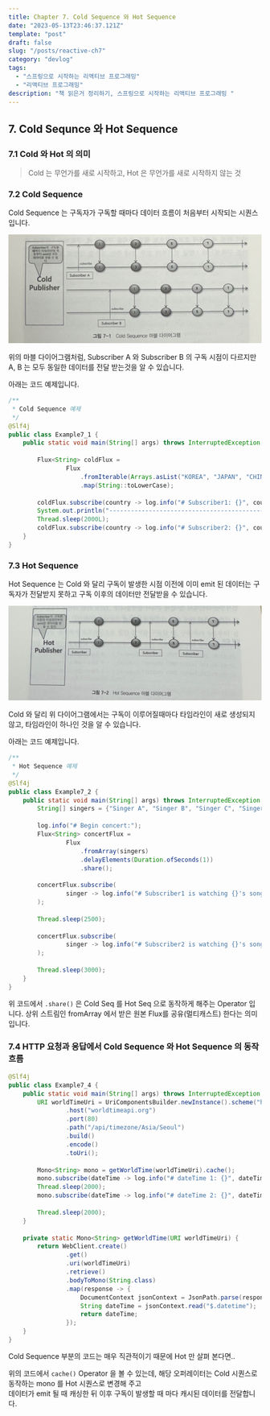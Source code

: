 ```yaml
---
title: Chapter 7. Cold Sequence 와 Hot Sequence
date: "2023-05-13T23:46:37.121Z"
template: "post"
draft: false
slug: "/posts/reactive-ch7"
category: "devlog"
tags:
  - "스프링으로 시작하는 리액티브 프로그래밍"
  - "리액티브 프로그래밍"
description: "책 읽은거 정리하기, 스프링으로 시작하는 리액티브 프로그래밍 "
---
```


## 7. Cold Sequnce 와 Hot Sequence

### 7.1 Cold 와 Hot 의 의미 
> Cold 는 무언가를 새로 시작하고, Hot 은 무언가를 새로 시작하지 않는 것

### 7.2 Cold Sequence 
Cold Sequence 는 구독자가 구독할 때마다 데이터 흐름이 처음부터 시작되는 시퀀스입니다. 

![7-1](./media/7-1.jpeg)

위의 마블 다이어그램처럼, Subscriber A 와 Subscriber B 의 구독 시점이 다르지만 A, B 는 모두 동일한 데이터를 전달 받는것을 알 수 있습니다.

아래는 코드 예제입니다.

~~~java
/**
 * Cold Sequence 예제
 */
@Slf4j
public class Example7_1 {
    public static void main(String[] args) throws InterruptedException {

        Flux<String> coldFlux =
                Flux
                    .fromIterable(Arrays.asList("KOREA", "JAPAN", "CHINESE"))
                    .map(String::toLowerCase);

        coldFlux.subscribe(country -> log.info("# Subscriber1: {}", country));
        System.out.println("----------------------------------------------------------------------");
        Thread.sleep(2000L);
        coldFlux.subscribe(country -> log.info("# Subscriber2: {}", country));
    }
}
~~~

### 7.3 Hot Sequence 
Hot Sequence 는 Cold 와 달리 구독이 발생한 시점 이전에 이미 emit 된 데이터는 구독자가 전달받지 못하고 구독 이후의 데이터만 전달받을 수 있습니다.

![7-2](./media/7-2.jpeg)

Cold 와 달리 위 다이어그램에서는 구독이 이루어질때마다 타임라인이 새로 생성되지 않고, 타임라인이 하나인 것을 알 수 있습니다. 

아래는 코드 예제입니다.

~~~java
/**
 * Hot Sequence 예제
 */
@Slf4j
public class Example7_2 {
    public static void main(String[] args) throws InterruptedException {
        String[] singers = {"Singer A", "Singer B", "Singer C", "Singer D", "Singer E"};

        log.info("# Begin concert:");
        Flux<String> concertFlux =
                Flux
                    .fromArray(singers)
                    .delayElements(Duration.ofSeconds(1))
                    .share();

        concertFlux.subscribe(
                singer -> log.info("# Subscriber1 is watching {}'s song", singer)
        );

        Thread.sleep(2500);

        concertFlux.subscribe(
                singer -> log.info("# Subscriber2 is watching {}'s song", singer)
        );

        Thread.sleep(3000);
    }
}
~~~

위 코드에서 `.share()` 은 Cold Seq 를 Hot Seq 으로 동작하게 해주는 Operator 입니다.
상위 스트림인 fromArray 에서 받은 원본 Flux를 공유(멀티캐스트) 한다는 의미 입니다.

### 7.4 HTTP 요청과 응답에서 Cold Sequence 와 Hot Sequence 의 동작 흐름

~~~java
@Slf4j
public class Example7_4 {
    public static void main(String[] args) throws InterruptedException {
        URI worldTimeUri = UriComponentsBuilder.newInstance().scheme("http")
                .host("worldtimeapi.org")
                .port(80)
                .path("/api/timezone/Asia/Seoul")
                .build()
                .encode()
                .toUri();

        Mono<String> mono = getWorldTime(worldTimeUri).cache();
        mono.subscribe(dateTime -> log.info("# dateTime 1: {}", dateTime));
        Thread.sleep(2000);
        mono.subscribe(dateTime -> log.info("# dateTime 2: {}", dateTime));

        Thread.sleep(2000);
    }

    private static Mono<String> getWorldTime(URI worldTimeUri) {
        return WebClient.create()
                .get()
                .uri(worldTimeUri)
                .retrieve()
                .bodyToMono(String.class)
                .map(response -> {
                    DocumentContext jsonContext = JsonPath.parse(response);
                    String dateTime = jsonContext.read("$.datetime");
                    return dateTime;
                });
    }
}
~~~

Cold Sequence 부분의 코드는 매우 직관적이기 때문에 Hot 만 살펴 본다면..

위의 코드에서 `cache()` Operator 을 볼 수 있는데, 해당 오퍼레이터는 Cold 시퀀스로 동작하는 mono 를 Hot 시퀀스로 변경해 주고  
데이터가 emit 될 때 캐싱한 뒤 이후 구독이 발생할 때 마다 캐시된 데이터를 전달합니다.